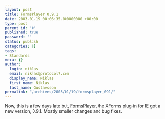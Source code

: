 ```yaml
---
layout: post
title: FormsPlayer 0.9.1
date: 2003-01-19 00:06:35.000000000 +00:00
type: post
parent_id: '0'
published: true
password: ''
status: publish
categories: []
tags:
- Standards
meta: {}
author:
  login: niklas
  email: niklas@protocol7.com
  display_name: Niklas
  first_name: Niklas
  last_name: Gustavsson
permalink: "/archives/2003/01/19/formsplayer_091/"
---
```

Now, this is a few days late but, [FormsPlayer](http://www.formsplayer.com/), the XForms plug-in for IE got a new version, 0.9.1. Mostly smaller changes and bug fixes.

